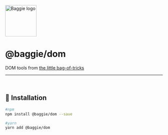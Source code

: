 <img alt="Baggie logo" src="https://github.com/larsmunkholm/baggie/raw/master/graphics/baggie.svg" height="100" />

<h1>@baggie/dom</h1>

DOM tools from [the little bag-of-tricks](https://github.com/larsmunkholm/baggie#readme)
<hr>
<br>

## 🚀 Installation
```bash
#npm
npm install @baggie/dom --save

#yarn
yarn add @baggie/dom
```
